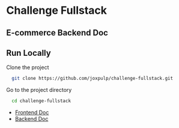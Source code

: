 # Challenge Fullstack

## E-commerce Backend Doc
## Run Locally

Clone the project

```bash
  git clone https://github.com/joxpulp/challenge-fullstack.git
```

Go to the project directory

```bash
  cd challenge-fullstack
```

- [Frontend Doc](https://github.com/joxpulp/challenge-fullstack/tree/main/client#readme)
- [Backend Doc](https://github.com/joxpulp/challenge-fullstack/tree/main/server#readme)


